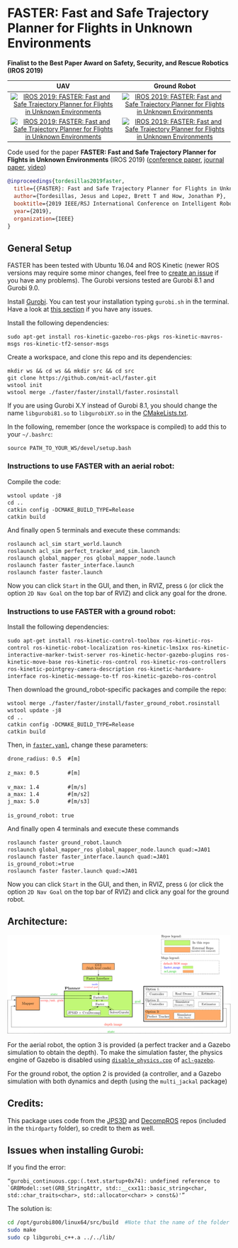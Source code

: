 # FASTER: Fast and Safe Trajectory Planner for Flights in Unknown Environments #


**Finalist to the Best Paper Award on Safety, Security, and Rescue Robotics (IROS 2019)**

UAV               |  Ground Robot           | 
:-------------------------:|:-------------------------:|
[![IROS 2019: FASTER: Fast and Safe Trajectory Planner for Flights in Unknown Environments](./faster/imgs/uav_sim.gif)](https://www.youtube.com/watch?v=fkkkgomkX10 "IROS 2019: FASTER: Fast and Safe Trajectory Planner for Flights in Unknown Environments")      |  [![IROS 2019: FASTER: Fast and Safe Trajectory Planner for Flights in Unknown Environments](./faster/imgs/gr_sim.gif)](https://youtu.be/L13k44-krcc "IROS 2019: FASTER: Fast and Safe Trajectory Planner for Flights in Unknown Environments") |  
[![IROS 2019: FASTER: Fast and Safe Trajectory Planner for Flights in Unknown Environments](./faster/imgs/uav_hw.gif)](https://www.youtube.com/watch?v=fkkkgomkX10 "IROS 2019: FASTER: Fast and Safe Trajectory Planner for Flights in Unknown Environments")       |  [![IROS 2019: FASTER: Fast and Safe Trajectory Planner for Flights in Unknown Environments](./faster/imgs/gr_hw.gif)](https://www.youtube.com/watch?v=fkkkgomkX10 "IROS 2019: FASTER: Fast and Safe Trajectory Planner for Flights in Unknown Environments")    |  

Code used for the paper **FASTER: Fast and Safe Trajectory Planner for Flights in Unknown Environments** (IROS 2019) ([conference paper](https://arxiv.org/abs/1903.03558), [journal paper](https://arxiv.org/abs/2001.04420), [video](https://www.youtube.com/watch?v=gwV0YRs5IWs))


```bibtex
@inproceedings{tordesillas2019faster,
  title={{FASTER}: Fast and Safe Trajectory Planner for Flights in Unknown Environments},
  author={Tordesillas, Jesus and Lopez, Brett T and How, Jonathan P},
  booktitle={2019 IEEE/RSJ International Conference on Intelligent Robots and Systems (IROS)},
  year={2019},
  organization={IEEE}
}

```


## General Setup
FASTER has been tested with Ubuntu 16.04 and ROS Kinetic (newer ROS versions may require some minor changes, feel free to [create an issue](https://github.com/mit-acl/faster/issues) if you have any problems). The Gurobi versions tested are Gurobi 8.1 and Gurobi 9.0. 

Install [Gurobi](https://www.gurobi.com/). You can test your installation typing `gurobi.sh` in the terminal. Have a look at [this section](#issues-when-installing-gurobi) if you have any issues.

Install the following dependencies:
```
sudo apt-get install ros-kinetic-gazebo-ros-pkgs ros-kinetic-mavros-msgs ros-kinetic-tf2-sensor-msgs
```

Create a workspace, and clone this repo and its dependencies:
```
mkdir ws && cd ws && mkdir src && cd src
git clone https://github.com/mit-acl/faster.git
wstool init
wstool merge ./faster/faster/install/faster.rosinstall

```

If you are using Gurobi X.Y instead of Gurobi 8.1, you should change the name `libgurobi81.so` to `libgurobiXY.so` in the [CMakeLists.txt](https://github.com/mit-acl/faster/blob/master/faster/CMakeLists.txt).

In the following, remember (once the workspace is compiled) to add this to your `~/.bashrc`:
```
source PATH_TO_YOUR_WS/devel/setup.bash
``` 

### Instructions to use FASTER with an aerial robot:

Compile the code:

```
wstool update -j8
cd ..
catkin config -DCMAKE_BUILD_TYPE=Release
catkin build
```

And finally open 5 terminals and execute these commands:
```
roslaunch acl_sim start_world.launch
roslaunch acl_sim perfect_tracker_and_sim.launch
roslaunch global_mapper_ros global_mapper_node.launch
roslaunch faster faster_interface.launch
roslaunch faster faster.launch
```
Now you can click `Start` in the GUI, and then, in RVIZ, press `G` (or click the option `2D Nav Goal` on the top bar of RVIZ) and click any goal for the drone. 

### Instructions to use FASTER with a ground robot:

Install the following dependencies:
```
sudo apt-get install ros-kinetic-control-toolbox ros-kinetic-ros-control ros-kinetic-robot-localization ros-kinetic-lms1xx ros-kinetic-interactive-marker-twist-server ros-kinetic-hector-gazebo-plugins ros-kinetic-move-base ros-kinetic-ros-control ros-kinetic-ros-controllers ros-kinetic-pointgrey-camera-description ros-kinetic-hardware-interface ros-kinetic-message-to-tf ros-kinetic-gazebo-ros-control
```
Then download the ground_robot-specific packages and compile the repo:

```
wstool merge ./faster/faster/install/faster_ground_robot.rosinstall
wstool update -j8
cd ..
catkin config -DCMAKE_BUILD_TYPE=Release
catkin build
```


Then, in [`faster.yaml`](https://github.com/mit-acl/faster/tree/master/faster/param), change these parameters:
```
drone_radius: 0.5  #[m]

z_max: 0.5         #[m] 

v_max: 1.4         #[m/s]  
a_max: 1.4         #[m/s2] 
j_max: 5.0         #[m/s3]

is_ground_robot: true  
```

And finally open 4 terminals and execute these commands
```
roslaunch faster ground_robot.launch
roslaunch global_mapper_ros global_mapper_node.launch quad:=JA01
roslaunch faster faster_interface.launch quad:=JA01 is_ground_robot:=true
roslaunch faster faster.launch quad:=JA01
```

Now you can click `Start` in the GUI, and then, in RVIZ, press `G` (or click the option `2D Nav Goal` on the top bar of RVIZ) and click any goal for the ground robot. 



## Architecture:


![](./faster/imgs/diagram.png) 

For the aerial robot, the option 3 is provided (a perfect tracker and a Gazebo simulation to obtain the depth). To make the simulation faster, the physics engine of Gazebo is disabled using [`disable_physics.cpp`](https://gitlab.com/mit-acl/lab/acl-gazebo/-/blob/master/acl_sim/src/disable_physics.cpp) of [`acl-gazebo`](https://gitlab.com/mit-acl/lab/acl-gazebo).

For the ground robot, the option 2 is provided (a controller, and a Gazebo simulation with both dynamics and depth (using the `multi_jackal` package)


## Credits:
This package uses code from the [JPS3D](https://github.com/KumarRobotics/jps3d) and [DecompROS](https://github.com/sikang/DecompROS) repos (included in the `thirdparty` folder), so credit to them as well. 


## Issues when installing Gurobi:

If you find the error:
```
“gurobi_continuous.cpp:(.text.startup+0x74): undefined reference to
`GRBModel::set(GRB_StringAttr, std::__cxx11::basic_string<char,
std::char_traits<char>, std::allocator<char> > const&)'”
```
The solution is:

```bash
cd /opt/gurobi800/linux64/src/build  #Note that the name of the folder gurobi800 changes according to the Gurobi version
sudo make
sudo cp libgurobi_c++.a ../../lib/
```

